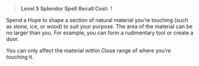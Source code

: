 > **Level 5 Splendor Spell**
> **Recall Cost:** 1

Spend a Hope to shape a section of natural material you’re touching (such as stone, ice, or wood) to suit your purpose. The area of the material can be no larger than you. For example, you can form a rudimentary tool or create a door.

You can only affect the material within Close range of where you’re touching it.
